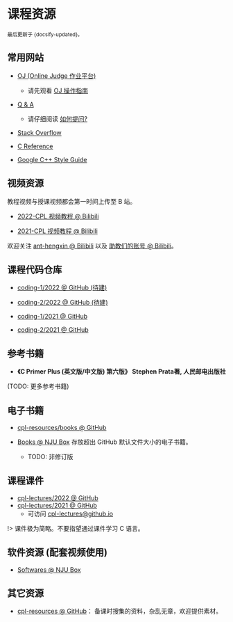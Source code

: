 # 课程资源

<small>最后更新于 {docsify-updated}。</small>

## 常用网站

- [OJ (Online Judge 作业平台)]()

  - 请先观看 [OJ 操作指南](ex-guides?id=oj-必看)

- [Q & A]()

  - 请仔细阅读 [如何提问?](qa?id=如何提问与求助)

- [Stack Overflow](https://stackoverflow.com/)

- [C Reference](https://en.cppreference.com/w/c)

- [Google C++ Style Guide](https://google.github.io/styleguide/cppguide.html)

## 视频资源

教程视频与授课视频都会第一时间上传至 B 站。

- [2022-CPL 视频教程 @ Bilibili](https://space.bilibili.com/479141149/channel/seriesdetail?sid=2609917)

- [2021-CPL 视频教程 @ Bilibili](https://space.bilibili.com/479141149/channel/seriesdetail?sid=490580)

欢迎关注 [ant-hengxin @ Bilibili](https://space.bilibili.com/479141149) 以及 [助教们的账号 @ Bilibili](./qa?id=助教信息)。

## 课程代码仓库

- [coding-1/2022 @ GitHub (待建)]()

- [coding-2/2022 @ GitHub (待建)]()

- [coding-1/2021 @ GitHub](https://github.com/courses-at-nju-by-hfwei/cpl-coding-1)

- [coding-2/2021 @ GitHub](https://github.com/courses-at-nju-by-hfwei/cpl-coding-2)

## 参考书籍

- **《C Primer Plus (英文版/中文版) 第六版》 Stephen Prata著, 人民邮电出版社**


(TODO: 更多参考书籍)

## 电子书籍

- [cpl-resources/books @ GitHub](https://github.com/courses-at-nju-by-hfwei/cpl-resources/tree/main/books)

- [Books @ NJU Box](https://box.nju.edu.cn/d/72a86dce9c444e98a7bd/) 存放超出 GitHub 默认文件大小的电子书籍。
  - TODO: 非修订版

## 课程课件

- [cpl-lectures/2022 @ GitHub](https://github.com/courses-at-nju-by-hfwei/cpl-lectures/blob/main/2022)
- [cpl-lectures/2021 @ GitHub](https://github.com/courses-at-nju-by-hfwei/cpl-lectures/tree/main/2021)
  - 可访问 [cpl-lectures@github.io](https://courses-at-nju-by-hfwei.github.io/cpl-lectures/)

!> 课件极为简略。不要指望通过课件学习 C 语言。

## 软件资源 (配套视频使用)

- [Softwares @ NJU Box](https://box.nju.edu.cn/d/32cbeb7bdda14493abba/)

## 其它资源

- [cpl-resources @ GitHub](https://github.com/courses-at-nju-by-hfwei/cpl-resources)：
备课时搜集的资料，杂乱无章，欢迎提供素材。